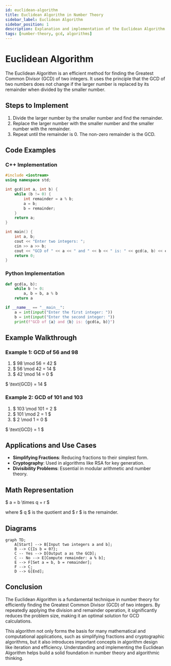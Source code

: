 ```yaml
---
id: euclidean-algorithm
title: Euclidean Algorithm in Number Theory
sidebar_label: Euclidean Algorithm
sidebar_position: 1
description: Explanation and implementation of the Euclidean Algorithm to find the GCD of two numbers.
tags: [number-theory, gcd, algorithms]
---
```


# Euclidean Algorithm

The Euclidean Algorithm is an efficient method for finding the Greatest Common Divisor (GCD) of two integers. It uses the principle that the GCD of two numbers does not change if the larger number is replaced by its remainder when divided by the smaller number.

## Steps to Implement
1. Divide the larger number by the smaller number and find the remainder.
2. Replace the larger number with the smaller number and the smaller number with the remainder.
3. Repeat until the remainder is 0. The non-zero remainder is the GCD.

## Code Examples

### C++ Implementation

```cpp
#include <iostream>
using namespace std;

int gcd(int a, int b) {
    while (b != 0) {
        int remainder = a % b;
        a = b;
        b = remainder;
    }
    return a;
}

int main() {
    int a, b;
    cout << "Enter two integers: ";
    cin >> a >> b;
    cout << "GCD of " << a << " and " << b << " is: " << gcd(a, b) << endl;
    return 0;
}
```

### Python Implementation

```python
def gcd(a, b):
    while b != 0:
        a, b = b, a % b
    return a

if __name__ == "__main__":
    a = int(input("Enter the first integer: "))
    b = int(input("Enter the second integer: "))
    print(f"GCD of {a} and {b} is: {gcd(a, b)}")
```

## Example Walkthrough

### Example 1: GCD of 56 and 98
1. $ 98 \mod 56 = 42 $
2. $ 56 \mod 42 = 14 $
3. $ 42 \mod 14 = 0 $

$ \text{GCD} = 14 $

### Example 2: GCD of 101 and 103
1. $ 103 \mod 101 = 2 $
2. $ 101 \mod 2 = 1 $
3. $ 2 \mod 1 = 0 $

$ \text{GCD} = 1 $

## Applications and Use Cases
- **Simplifying Fractions**: Reducing fractions to their simplest form.
- **Cryptography**: Used in algorithms like RSA for key generation.
- **Divisibility Problems**: Essential in modular arithmetic and number theory.

## Math Representation

$ a = b \times q + r $

where $ q $ is the quotient and $ r $    is the remainder.

## Diagrams 

```mermaid
graph TD;
    A[Start] --> B[Input two integers a and b];
    B --> C{Is b = 0?};
    C -- Yes --> D[Output a as the GCD];
    C -- No --> E[Compute remainder: a % b];
    E --> F[Set a = b, b = remainder];
    F --> C;
    D --> G[End];
```

## Conclusion
The Euclidean Algorithm is a fundamental technique in number theory for efficiently finding the Greatest Common Divisor (GCD) of two integers. By repeatedly applying the division and remainder operation, it significantly reduces the problem size, making it an optimal solution for GCD calculations. 

This algorithm not only forms the basis for many mathematical and computational applications, such as simplifying fractions and cryptographic algorithms, but it also introduces important concepts in algorithm design like iteration and efficiency. Understanding and implementing the Euclidean Algorithm helps build a solid foundation in number theory and algorithmic thinking.
